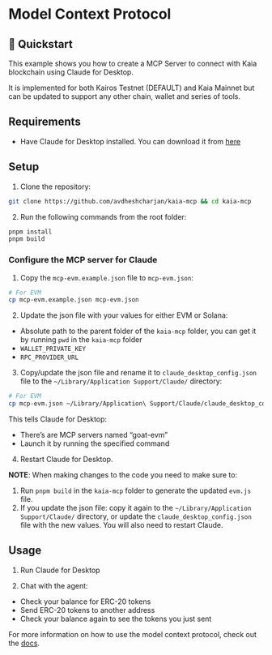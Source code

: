 # Model Context Protocol
## 🚀 Quickstart

This example shows you how to create a MCP Server to connect with Kaia blockchain using Claude for Desktop.

It is implemented for both Kairos Testnet (DEFAULT) and Kaia Mainnet but can be updated to support any other chain, wallet and series of tools.

## Requirements
- Have Claude for Desktop installed. You can download it from [here](https://claude.ai/download)

## Setup
1. Clone the repository:
```bash
git clone https://github.com/avdheshcharjan/kaia-mcp && cd kaia-mcp
```

2. Run the following commands from the root folder:
```bash
pnpm install
pnpm build
```
### Configure the MCP server for Claude
1. Copy the `mcp-evm.example.json` file to `mcp-evm.json`:
```bash
# For EVM
cp mcp-evm.example.json mcp-evm.json 
```

2. Update the json file with your values for either EVM or Solana:
- Absolute path to the parent folder of the `kaia-mcp` folder, you can get it by running `pwd` in the `kaia-mcp` folder
- `WALLET_PRIVATE_KEY`
- `RPC_PROVIDER_URL`

3. Copy/update the json file and rename it to `claude_desktop_config.json` file to the `~/Library/Application Support/Claude/` directory:
```bash
# For EVM
cp mcp-evm.json ~/Library/Application\ Support/Claude/claude_desktop_config.json

```

This tells Claude for Desktop:
- There’s are MCP servers named “goat-evm”
- Launch it by running the specified command

4. Restart Claude for Desktop.

**NOTE**: When making changes to the code you need to make sure to:
1. Run `pnpm build` in the `kaia-mcp` folder to generate the updated `evm.js` file.
2. If you update the json file: copy it again to the `~/Library/Application Support/Claude/` directory, or update the `claude_desktop_config.json` file with the new values. You will also need to restart Claude.

## Usage
1. Run Claude for Desktop

2. Chat with the agent:
- Check your balance for ERC-20 tokens
- Send ERC-20 tokens to another address
- Check your balance again to see the tokens you just sent

For more information on how to use the model context protocol, check out the [docs](https://modelcontextprotocol.io/quickstart/server).

